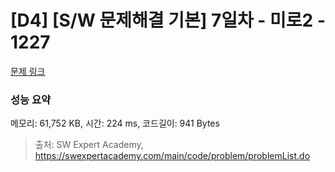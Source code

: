 # [D4] [S/W 문제해결 기본] 7일차 - 미로2 - 1227 

[문제 링크](https://swexpertacademy.com/main/code/problem/problemDetail.do?contestProbId=AV14wL9KAGkCFAYD) 

### 성능 요약

메모리: 61,752 KB, 시간: 224 ms, 코드길이: 941 Bytes



> 출처: SW Expert Academy, https://swexpertacademy.com/main/code/problem/problemList.do